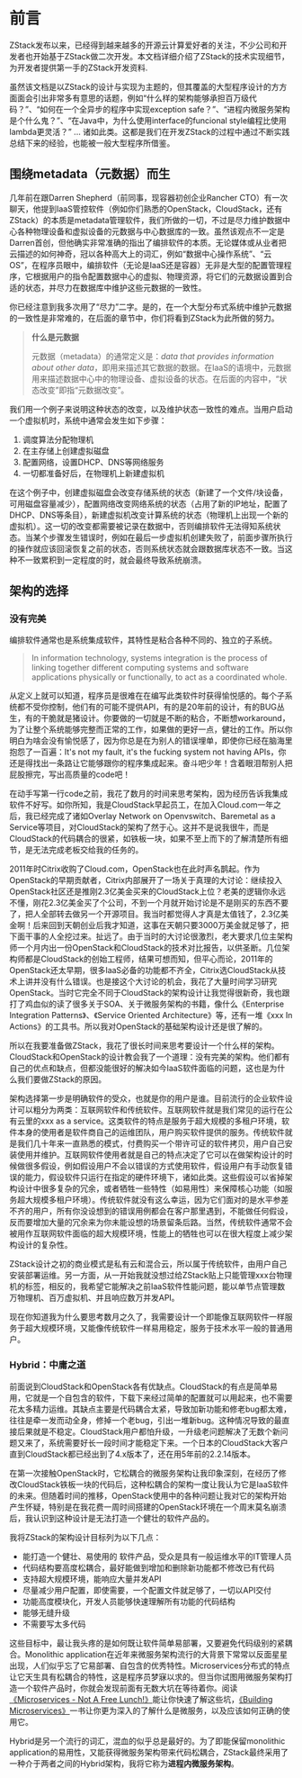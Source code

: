 # 前言

ZStack发布以来，已经得到越来越多的开源云计算爱好者的关注，不少公司和开发者也开始基于ZStack做二次开发。本文档详细介绍了ZStack的技术实现细节，为开发者提供第一手的ZStack开发资料. 

虽然该文档是以ZStack的设计与实现为主题的，但其覆盖的大型程序设计的方方面面会引出非常多有意思的话题，例如“什么样的架构能够承担百万级代码？”、“如何在一个全异步的程序中实现exception safe？”、“进程内微服务架构是个什么鬼？”、“在Java中，为什么使用interface的funcional style编程比使用lambda更灵活？” ... 诸如此类。这都是我们在开发ZStack的过程中通过不断实践总结下来的经验，也能被一般大型程序所借鉴。

## 围绕metadata（元数据）而生

几年前在跟Darren Shepherd（前同事，现容器初创企业Rancher CTO）有一次聊天，他提到IaaS管控软件（例如你们熟悉的OpenStack，CloudStack，还有ZStack）的本质是metadata管理软件，我们所做的一切，不过是尽力维护数据中心各种物理设备和虚拟设备的元数据与中心数据库的一致。虽然该观点不一定是Darren首创，但他确实非常准确的指出了编排软件的本质。无论媒体或从业者把云描述的如何神奇，冠以各种高大上的词汇，例如“数据中心操作系统”、“云OS”，在程序员眼中，编排软件（无论是IaaS还是容器）无非是大型的配置管理程序，它根据用户的指令配置数据中心的虚拟、物理资源，将它们的元数据设置到合适的状态，并尽力在数据库中维护这些元数据的一致性。

你已经注意到我多次用了“尽力”二字。是的，在一个大型分布式系统中维护元数据的一致性是非常难的，在后面的章节中，你们将看到ZStack为此所做的努力。

>**什么是元数据**
>
>元数据（metadata）的通常定义是：*data that provides information about other data*，即用来描述其它数据的数据。在IaaS的语境中，元数据用来描述数据中心中的物理设备、虚拟设备的状态。在后面的内容中，“状态改变”即指“元数据改变”。

我们用一个例子来说明这种状态的改变，以及维护状态一致性的难点。当用户启动一个虚拟机时，系统中通常会发生如下步骤：

1. 调度算法分配物理机 
2. 在主存储上创建虚拟磁盘
3. 配置网络，设置DHCP、DNS等网络服务
4. 一切都准备好后，在物理机上新建虚拟机

在这个例子中，创建虚拟磁盘会改变存储系统的状态（新建了一个文件/块设备，可用磁盘容量减少），配置网络改变网络系统的状态（占用了新的IP地址，配置了DHCP、DNS等条目），新建虚拟机改变计算系统的状态（物理机上出现一个新的虚拟机）。这一切的改变都需要被记录在数据中，否则编排软件无法得知系统状态。当某个步骤发生错误时，例如在最后一步虚拟机创建失败了，前面步骤所执行的操作就应该回滚恢复之前的状态，否则系统状态就会跟数据库状态不一致。当这种不一致累积到一定程度的时，就会最终导致系统崩溃。

## 架构的选择
### 没有完美

编排软件通常也是系统集成软件，其特性是粘合各种不同的、独立的子系统。

>In information technology, systems integration is the process of linking together different computing systems and software applications physically or functionally, to act as a coordinated whole.

从定义上就可以知道，程序员是很难在在编写此类软件时获得愉悦感的。每个子系统都不受你控制，他们有的可能不提供API，有的是20年前的设计，有的BUG丛生，有的干脆就是猪设计。你要做的一切就是不断的粘合，不断想workaround，为了让整个系统能够完整而正常的工作，如果做的更好一点，健壮的工作。所以你明白为啥会没有愉悦感了，因为你总是在为别人的错误埋单，即使你已经在脑海里抱怨了一百遍：It's not my fault, it's the fucking system not having APIs，你还是得找出一条路让它能够跟你的程序集成起来。奋斗吧少年！含着眼泪帮别人把屁股擦完，写出高质量的code吧！

在动手写第一行code之前，我花了数月的时间来思考架构，因为经历告诉我集成软件不好写。如你所知，我是CloudStack早起员工，在加入Cloud.com一年之后，我已经完成了诸如Overlay Network on Openvswitch、Baremetal as a Service等项目，对CloudStack的架构了然于心。这并不是说我很牛，而是CloudStack的代码耦合的很紧，如铁板一块，如果不至上而下的了解清楚所有细节，是无法完成老板交给我的任务的。

2011年时Citrix收购了Cloud.com，OpenStack也在此时声名鹊起。作为OpenStack的早期贡献者，Citrix内部展开了一场关于真理的大讨论：继续投入OpenStack社区还是推刚2.3亿美金买来的CloudStack上位？老美的逻辑你永远不懂，刚花2.3亿美金买了个公司，不到一个月就开始讨论是不是刚买的东西不要了，把人全部转去做另一个开源项目。我当时都觉得人才真是太值钱了，2.3亿美金啊！后来回到天朝创业后我才知道，这事在天朝只要3000万美金就足够了，把下面干事的人全挖过来。扯远了。由于当时的大讨论很激烈，老大要求几位主架构师一个月内出一份OpenStack和CloudStack的技术对比报告，以供圣断。几位架构师都是CloudStack的创始工程师，结果可想而知，但平心而论，2011年的OpenStack还太早期，很多IaaS必备的功能都不齐全，Citrix选CloudStack从技术上讲并没有什么错误。也是接这个大讨论的机会，我花了大量时间学习研究OpenStack。当时它完全不同于CloudStack的架构设计让我觉得很新奇，我也跟打了鸡血似的读了很多关于SOA、关于微服务架构的书籍，像什么《Enterprise Integration Patterns》、《Service Oriented Architecture》等，还有一堆《xxx In Actions》的工具书。所以我对OpenStack的基础架构设计还是很了解的。

所以在我要准备做ZStack，我花了很长时间来思考要设计一个什么样的架构。CloudStack和OpenStack的设计教会我了一个道理：没有完美的架构。他们都有自己的优点和缺点，但都没能很好的解决如今IaaS软件面临的问题，这也是为什么我们要做ZStack的原因。

架构选择第一步是明确软件的受众，也就是你的用户是谁。目前流行的企业软件设计可以粗分为两类：互联网软件和传统软件。互联网软件就是我们常见的运行在公有云里的xxx as a service。这类软件的特点是服务于超大规模的多租户环境，软件本身的使用者是软件商自己的运维团队，用户购买软件提供的服务。传统软件就是我们几十年来一直熟悉的模式，付费购买一个带许可证的软件拷贝，用户自己安装使用并维护。互联网软件使用者就是自己的特点决定了它可以在做架构设计的时候做很多假设，例如假设用户不会以错误的方式使用软件，假设用户有手动恢复错误的能力，假设软件只运行在指定的硬件环境下，诸如此类。这些假设可以省掉架构设计中很多复杂的冗余，或者牺牲一些特性（如易用性）来保障核心功能（如服务超大规模多租户环境）。传统软件就没有这么幸运，因为它们面对的是水平参差不齐的用户，所有你没设想到的错误用例都会在客户那里遇到，不能做任何假设，反而要增加大量的冗余来为你未能设想的场景留条后路。当然，传统软件通常不会被用作互联网软件面临的超大规模环境，性能上的牺牲也可以在很大程度上减少架构设计的复杂性。

ZStack设计之初的商业模式是私有云和混合云，所以属于传统软件，由用户自己安装部署运维。另一方面，从一开始我就没想过给ZStack贴上只能管理xxx台物理机的标签，相反的，我希望它能解决之前IaaS软件性能问题，能以单节点管理数万物理机、百万虚拟机、并且响应数万并发API。

现在你知道我为什么要思考数月之久了，我需要设计一个即能像互联网软件一样服务于超大规模环境，又能像传统软件一样易用稳定，服务于技术水平一般的普通用户。

### Hybrid：中庸之道

前面说到CloudStack和OpenStack各有优缺点。CloudStack的有点是简单易用，它就是一个自包含的软件，下载下来经过简单的配置就可以用起来，也不需要花太多精力运维。其缺点主要是代码耦合太紧，导致加新功能和修老bug都太难，往往是牵一发而动全身，修掉一个老bug，引出一堆新bug。这种情况导致的最直接后果就是不稳定。CloudStack用户都怕升级，一升级老问题解决了无数个新问题又来了，系统需要好长一段时间才能稳定下来。一个日本的CloudStack大客户直到CloudStack都已经出到了4.x版本了，还在用5年前的2.2.14版本。

在第一次接触OpenStack时，它松耦合的微服务架构让我印象深刻，在经历了修改CloudStack铁板一块的代码后，这种松耦合的架构一度让我认为它是IaaS软件的未来。但随着时间的推移，OpenStack使用中的各种问题让我对它的架构开始产生怀疑，特别是在我花费一周时间搭建的OpenStack环境在一个周末莫名崩溃后，我认识到这种设计是无法打造一个健壮的软件产品的。

我将ZStack的架构设计目标列为以下几点：

* 能打造一个健壮、易使用的 软件产品，受众是具有一般运维水平的IT管理人员
* 代码结构要高度松耦合，最好能做到增加和删除新功能都不修改已有代码
* 支持超大规模环境，能响应大量并发API
* 尽量减少用户配置，即使需要，一个配置文件就足够了，一切以API交付
* 功能高度模块化，开发人员能够快速理解所有功能的代码结构
* 能够无缝升级
* 不需要写太多代码

这些目标中，最让我头疼的是如何既让软件简单易部署，又要避免代码级别的紧耦合。Monolithic application在近年来微服务架构流行的大背景下常常以反面星星出现，人们似乎忘了它易部署、自包含的优秀特性。Microservices分布式的特点让它天生具有松耦合的特性，这是程序员梦寐以求的。但当你试图用微服务架构打造一个软件产品时，你就会发现前面有无数大坑在等待着你。阅读[《Microservices - Not A Free Lunch!》](http://highscalability.com/blog/2014/4/8/microservices-not-a-free-lunch.html)能让你快速了解这些坑，[《Building Microservices》](http://www.amazon.com/Building-Microservices-Sam-Newman/dp/1491950358/ref=sr_1_1?ie=UTF8&qid=1465145529&sr=8-1&keywords=building+microservices)一书让你更为深入的了解什么是微服务，以及应该如何正确的使用它。

Hybrid是另一个流行的词汇，混血的似乎总是最好的。为了即能保留monolithic application的易用性，又能获得微服务架构带来代码松耦合，ZStack最终采用了一种介于两者之间的Hybrid架构，我将它称为**进程内微服务架构**。







